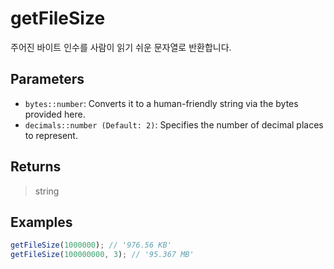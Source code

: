 # getFileSize <Badge type="tip" text="JavaScript" />

주어진 바이트 인수를 사람이 읽기 쉬운 문자열로 반환합니다.

## Parameters

- `bytes::number`: Converts it to a human-friendly string via the bytes provided here.
- `decimals::number (Default: 2)`: Specifies the number of decimal places to represent.

## Returns

> string

## Examples

```javascript
getFileSize(1000000); // '976.56 KB'
getFileSize(100000000, 3); // '95.367 MB'
```

